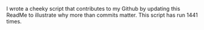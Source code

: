 I wrote a cheeky script that contributes to my Github by updating this ReadMe to illustrate why more than commits matter. This script has run 1441 times.